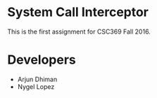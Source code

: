 # System Call Interceptor
This is the first assignment for CSC369 Fall 2016.

# Developers
- Arjun Dhiman
- Nygel Lopez

